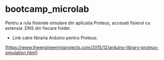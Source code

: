 # bootcamp_microlab

Pentru a rula fisierele simulare din aplicatia Proteus, accesati fisierul cu extensia .DNS din fiecare folder. 


* Link catre libraria Arduino pentru Proteus:

[https://www.theengineeringprojects.com/2015/12/arduino-library-proteus-simulation.html]

 
